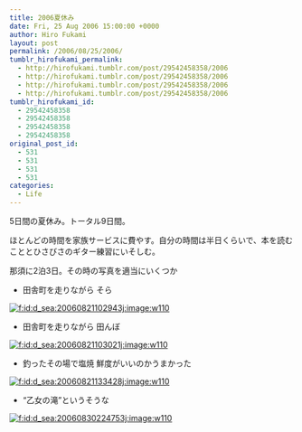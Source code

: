 ```yaml
---
title: 2006夏休み
date: Fri, 25 Aug 2006 15:00:00 +0000
author: Hiro Fukami
layout: post
permalink: /2006/08/25/2006/
tumblr_hirofukami_permalink:
  - http://hirofukami.tumblr.com/post/29542458358/2006
  - http://hirofukami.tumblr.com/post/29542458358/2006
  - http://hirofukami.tumblr.com/post/29542458358/2006
  - http://hirofukami.tumblr.com/post/29542458358/2006
tumblr_hirofukami_id:
  - 29542458358
  - 29542458358
  - 29542458358
  - 29542458358
original_post_id:
  - 531
  - 531
  - 531
  - 531
categories:
  - Life
---
```

<div class="section">
  <p>
    5日間の夏休み。トータル9日間。
  </p>
  
  <p>
    ほとんどの時間を家族サービスに費やす。自分の時間は半日くらいで、本を読むこととひさびさのギター練習にいそしむ。
  </p>
  
  <p>
    那須に2泊3日。その時の写真を適当にいくつか
  </p>
  
  <ul>
    <li>
      田舎町を走りながら そら
    </li>
  </ul>
  
  <p>
    <a href="http://f.hatena.ne.jp/d_sea/20060821102943" class="hatena-fotolife" target="_blank"><img src="http://cdn-ak.f.st-hatena.com/images/fotolife/d/d_sea/20060821/20060821102943.jpg?w=110" alt="f:id:d_sea:20060821102943j:image:w110" title="f:id:d_sea:20060821102943j:image:w110" class="hatena-fotolife" data-recalc-dims="1" /></a>
  </p>
  
  <ul>
    <li>
      田舎町を走りながら 田んぼ
    </li>
  </ul>
  
  <p>
    <a href="http://f.hatena.ne.jp/d_sea/20060821103021" class="hatena-fotolife" target="_blank"><img src="http://cdn-ak.f.st-hatena.com/images/fotolife/d/d_sea/20060821/20060821103021.jpg?w=110" alt="f:id:d_sea:20060821103021j:image:w110" title="f:id:d_sea:20060821103021j:image:w110" class="hatena-fotolife" data-recalc-dims="1" /></a>
  </p>
  
  <ul>
    <li>
      釣ったその場で塩焼 鮮度がいいのかうまかった
    </li>
  </ul>
  
  <p>
    <a href="http://f.hatena.ne.jp/d_sea/20060821133428" class="hatena-fotolife" target="_blank"><img src="http://cdn-ak.f.st-hatena.com/images/fotolife/d/d_sea/20060821/20060821133428.jpg?w=110" alt="f:id:d_sea:20060821133428j:image:w110" title="f:id:d_sea:20060821133428j:image:w110" class="hatena-fotolife" data-recalc-dims="1" /></a>
  </p>
  
  <ul>
    <li>
      &#8220;乙女の滝&#8221;というそうな
    </li>
  </ul>
  
  <p>
    <a href="http://f.hatena.ne.jp/d_sea/20060830224753" class="hatena-fotolife" target="_blank"><img src="http://cdn-ak.f.st-hatena.com/images/fotolife/d/d_sea/20060830/20060830224753.jpg?w=110" alt="f:id:d_sea:20060830224753j:image:w110" title="f:id:d_sea:20060830224753j:image:w110" class="hatena-fotolife" data-recalc-dims="1" /></a>
  </p>
</div>